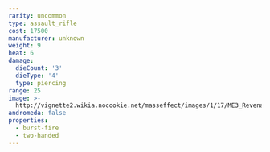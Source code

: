 ```yaml
---
rarity: uncommon
type: assault_rifle
cost: 17500
manufacturer: unknown
weight: 9
heat: 6
damage:
  dieCount: '3'
  dieType: '4'
  type: piercing
range: 25
image: >-
  http://vignette2.wikia.nocookie.net/masseffect/images/1/17/ME3_Revenant_Assault_Rifle.png/revision/latest?cb=20120317174455
andromeda: false
properties:
  - burst-fire
  - two-handed
---
```


